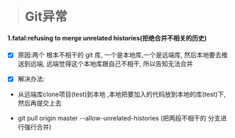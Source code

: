 > # Git异常

#### 1.fatal:refusing to merge unrelated histories\(拒绝合并不相关的历史\)

* [x] 原因:两个 根本不相干的 git 库, 一个是本地库,一个是远端库, 然后本地要去推送到远端, 远端觉得这个本地库跟自己不相干, 所以告知无法合并

* [x] 解决办法:

* 从远端库clone项目\(test\)到本地 ,本地把要加入的代码放到本地的库\(test\)下, 然后再提交上去

* git pull origin master --allow-unrelated-histories  \(把两段不相干的 分支进行强行合并\)



